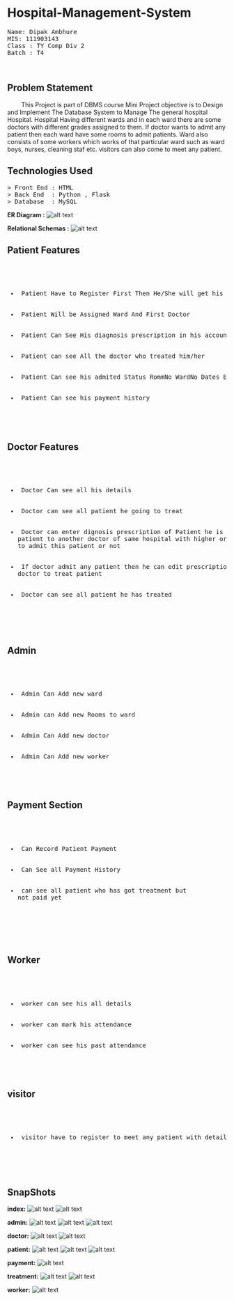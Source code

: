 # Hospital-Management-System
<pre>
Name: Dipak Ambhure
MIS: 111903143
Class : TY Comp Div 2
Batch : T4
</pre>
<br>
<h2> Problem Statement </h2>
<p style="text-indent : 2rem"> This Project is part of DBMS course Mini Project objective is to  Design and Implement The Database System to Manage The general hospital Hospital.
  Hospital Having different wards and in each ward there are some doctors with different grades assigned to them. If doctor wants
  to admit any patient then each ward have some rooms to admit patients. Ward also consists of some workers which works of that 
  particular ward such as ward boys, nurses, cleaning staf etc. visitors can also come to meet any patient. 
</p>

<h2> Technologies Used </h2>
<pre>
> Front End : HTML
> Back End  : Python , Flask
> Database  : MySQL
</pre>

<b>ER Diagram :</b>
![alt text](https://github.com/DipakAmbhure/Hospital-Management-System/blob/main/Documents/HospitalManagementSystemERDiagram.drawio.png)

<b>Relational Schemas :</b>
![alt text](https://github.com/DipakAmbhure/Hospital-Management-System/blob/main/Documents/HospitalManagementDatabaseDesign.png)

<h2> Patient Features </h2>
<pre>
 <ul>
  <li> Patient Have to Register First Then He/She will get his login ID and Password</li>
  <li> Patient Will be Assigned Ward And First Doctor </li>
  <li> Patient Can See His diagnosis prescription in his account </li>
  <li> Patient can see All the doctor who treated him/her </li>
  <li> Patient Can see his admited Status RommNo WardNo Dates Etc. </li>
  <li> Patient Can see his payment history </li>
 </ul>
</pre>



<h2> Doctor Features </h2>
<pre>
  <ul>
    <li> Doctor Can see all his details </li>
    <li> Doctor can see all patient he going to treat </li>
    <li> Doctor can enter dignosis prescription of Patient he is treating also do he want to send this 
patient to another doctor of same hospital with higher or any other grade and also do he want 
to admit this patient or not </li>
    <li> If doctor admit any patient then he can edit prescription dignosis of patient or can tell another 
doctor to treat patient</li>
    <li> Doctor can see all patient he has treated </li>
  </ul>

</pre>




<h2> Admin </h2>
<pre>
  <ul>
    <li> Admin Can Add new ward </li>
    <li> Admin can Add new Rooms to ward </li>
    <li> Admin Can Add new doctor </li>
    <li> Admin Can Add new worker </li>
  </ul>
</pre>

<h2> Payment Section </h2>
<pre>
  <ul>
      <li> Can Record Patient Payment </li>
      <li> Can See all Payment History </li>
      <li> can see all patient who has got treatment but
not paid yet </li>

  </ul>

</pre>


<h2> Worker </h2>
<pre>
  <ul>
    <li> worker can see his all details </li>
    <li> worker can mark his attendance </li>
    <li> worker can see his past attendance </li> 
  </ul>
</pre>


<h2> visitor </h2>
<pre>
  <ul>
    <li> visitor have to register to meet any patient with details</li>
  <ul>
</pre>



<h2> SnapShots </h2>

<b>index:</b>
![alt text](https://github.com/DipakAmbhure/Hospital-Management-System/blob/main/snapshots/index1.png)
![alt text](https://github.com/DipakAmbhure/Hospital-Management-System/blob/main/snapshots/index2.png)

<b>admin:</b>
![alt text](https://github.com/DipakAmbhure/Hospital-Management-System/blob/main/snapshots/admin1.png)
![alt text](https://github.com/DipakAmbhure/Hospital-Management-System/blob/main/snapshots/admin2.png)
![alt text](https://github.com/DipakAmbhure/Hospital-Management-System/blob/main/snapshots/admin3.png)

<b>doctor:</b>
![alt text](https://github.com/DipakAmbhure/Hospital-Management-System/blob/main/snapshots/doctor1.png)
![alt text](https://github.com/DipakAmbhure/Hospital-Management-System/blob/main/snapshots/doctor2.png)


<b>patient:</b>
![alt text](https://github.com/DipakAmbhure/Hospital-Management-System/blob/main/snapshots/patient1.png)
![alt text](https://github.com/DipakAmbhure/Hospital-Management-System/blob/main/snapshots/patient2.png)
![alt text](https://github.com/DipakAmbhure/Hospital-Management-System/blob/main/snapshots/patient3.png)

<b>payment:</b>
![alt text](https://github.com/DipakAmbhure/Hospital-Management-System/blob/main/snapshots/payment1.png)

<b>treatment:</b>
![alt text](https://github.com/DipakAmbhure/Hospital-Management-System/blob/main/snapshots/treatment1.png)
![alt text](https://github.com/DipakAmbhure/Hospital-Management-System/blob/main/snapshots/treatment2.png)

<b>worker:</b>
![alt text](https://github.com/DipakAmbhure/Hospital-Management-System/blob/main/snapshots/worker1.png)


